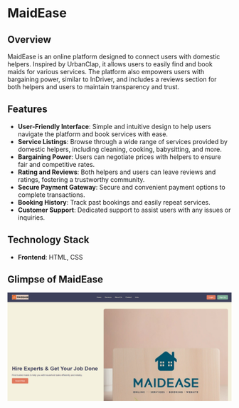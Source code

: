 # MaidEase

## Overview
MaidEase is an online platform designed to connect users with domestic helpers. Inspired by UrbanClap, it allows users to easily find and book maids for various services. The platform also empowers users with bargaining power, similar to InDriver, and includes a reviews section for both helpers and users to maintain transparency and trust.

## Features
- **User-Friendly Interface**: Simple and intuitive design to help users navigate the platform and book services with ease.
- **Service Listings**: Browse through a wide range of services provided by domestic helpers, including cleaning, cooking, babysitting, and more.
- **Bargaining Power**: Users can negotiate prices with helpers to ensure fair and competitive rates.
- **Rating and Reviews**: Both helpers and users can leave reviews and ratings, fostering a trustworthy community.
- **Secure Payment Gateway**: Secure and convenient payment options to complete transactions.
- **Booking History**: Track past bookings and easily repeat services.
- **Customer Support**: Dedicated support to assist users with any issues or inquiries.

## Technology Stack
- **Frontend**: HTML, CSS

## Glimpse of MaidEase
<img src="MaidEase(HomePage).png" alt="Photography Blog Preview" width="600">
